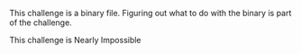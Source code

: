 This challenge is a binary file. Figuring out what to do with the binary is part of the challenge.

This challenge is Nearly Impossible
